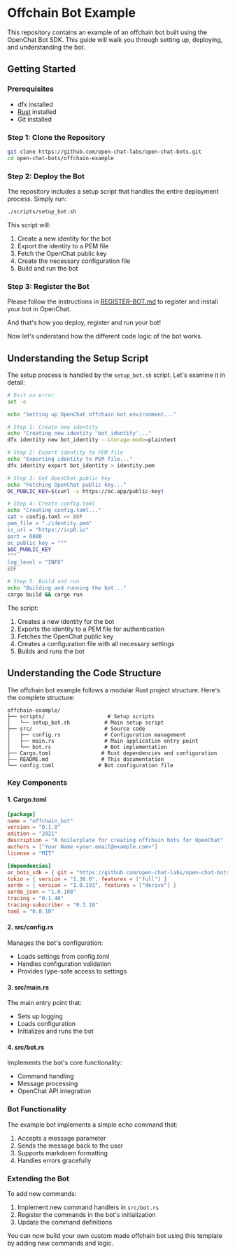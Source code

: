 # Offchain Bot Example

This repository contains an example of an offchain bot built using the OpenChat Bot SDK. This guide will walk you through setting up, deploying, and understanding the bot.

## Getting Started

### Prerequisites
- dfx installed
- [Rust](https://www.rust-lang.org/tools/install) installed
- Git installed

### Step 1: Clone the Repository
```bash
git clone https://github.com/open-chat-labs/open-chat-bots.git
cd open-chat-bots/offchain-example
```

### Step 2: Deploy the Bot
The repository includes a setup script that handles the entire deployment process. Simply run:
```bash
./scripts/setup_bot.sh
```

This script will:
1. Create a new identity for the bot
2. Export the identity to a PEM file
3. Fetch the OpenChat public key
4. Create the necessary configuration file
5. Build and run the bot

### Step 3: Register the Bot

Please follow the instructions in [REGISTER-BOT.md](../../REGISTER-BOT.md) to register and install your bot in OpenChat.

And that's how you deploy, register and run your bot!

Now let's understand how the different code logic of the bot works.

## Understanding the Setup Script

The setup process is handled by the `setup_bot.sh` script. Let's examine it in detail:

```bash
# Exit on error
set -e

echo "Setting up OpenChat offchain bot environment..."

# Step 1: Create new identity
echo "Creating new identity 'bot_identity'..."
dfx identity new bot_identity --storage-mode=plaintext

# Step 2: Export identity to PEM file
echo "Exporting identity to PEM file..."
dfx identity export bot_identity > identity.pem

# Step 3: Get OpenChat public key
echo "Fetching OpenChat public key..."
OC_PUBLIC_KEY=$(curl -s https://oc.app/public-key)

# Step 4: Create config.toml
echo "Creating config.toml..."
cat > config.toml << EOF
pem_file = "./identity.pem"
ic_url = "https://icp0.io"
port = 8080
oc_public_key = """
$OC_PUBLIC_KEY
"""
log_level = "INFO"
EOF

# Step 5: Build and run
echo "Building and running the bot..."
cargo build && cargo run
```

The script:
1. Creates a new identity for the bot
2. Exports the identity to a PEM file for authentication
3. Fetches the OpenChat public key
4. Creates a configuration file with all necessary settings
5. Builds and runs the bot

## Understanding the Code Structure

The offchain bot example follows a modular Rust project structure. Here's the complete structure:

```
offchain-example/
├── scripts/                    # Setup scripts
│   └── setup_bot.sh           # Main setup script
├── src/                       # Source code
│   ├── config.rs              # Configuration management
│   ├── main.rs                # Main application entry point
│   └── bot.rs                 # Bot implementation
├── Cargo.toml                # Rust dependencies and configuration
├── README.md                 # This documentation
└── config.toml              # Bot configuration file
```

### Key Components

#### 1. Cargo.toml
```toml
[package]
name = "offchain_bot"
version = "0.1.0"
edition = "2021"
description = "A boilerplate for creating offchain bots for OpenChat"
authors = ["Your Name <your.email@example.com>"]
license = "MIT"

[dependencies]
oc_bots_sdk = { git = "https://github.com/open-chat-labs/open-chat-bots.git", branch = "main" }
tokio = { version = "1.36.0", features = ["full"] }
serde = { version = "1.0.193", features = ["derive"] }
serde_json = "1.0.108"
tracing = "0.1.40"
tracing-subscriber = "0.3.18"
toml = "0.8.10"
```

#### 2. src/config.rs
Manages the bot's configuration:
- Loads settings from config.toml
- Handles configuration validation
- Provides type-safe access to settings

#### 3. src/main.rs
The main entry point that:
- Sets up logging
- Loads configuration
- Initializes and runs the bot

#### 4. src/bot.rs
Implements the bot's core functionality:
- Command handling
- Message processing
- OpenChat API integration

### Bot Functionality

The example bot implements a simple echo command that:
1. Accepts a message parameter
2. Sends the message back to the user
3. Supports markdown formatting
4. Handles errors gracefully

### Extending the Bot

To add new commands:
1. Implement new command handlers in `src/bot.rs`
2. Register the commands in the bot's initialization
3. Update the command definitions

You can now build your own custom made offchain bot using this template by adding new commands and logic.